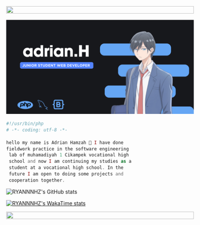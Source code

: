<img src="https://i.imgur.com/dBaSKWF.gif" height="20" width="100%">



![RYANNNHZ Banner Image](adrian.png)

```php
#!/usr/bin/php
# -*- coding: utf-8 -*-

hello my name is Adrian Hamzah 👋 I have done
fieldwork practice in the software engineering
 lab of muhamadiyah 1 Cikampek vocational high
 school and now I am continuing my studies as a
 student at a vocational high school. In the
 future I am open to doing some projects and
 cooperation together. 

```

![RYANNNHZ's GitHub stats](https://github-readme-stats.vercel.app/api?username=RYANNNHZ&show_icons=true&bg_color=00000000)

[![RYANNNHZ's WakaTime stats](https://github-readme-stats.vercel.app/api/wakatime?username=ffflabs)](https://github.com/anuraghazra/github-readme-stats)



<img src="https://i.imgur.com/dBaSKWF.gif" height="20" width="100%">

